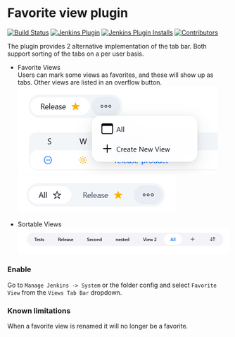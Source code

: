 Favorite view plugin
==============================
[![Build Status](https://ci.jenkins.io/buildStatus/icon?job=Plugins/favorite-view-plugin/master)](https://ci.jenkins.io/job/plugins/job/favorite-view-plugin/)
[![Jenkins Plugin](https://img.shields.io/jenkins/plugin/v/favorite-view.svg)](https://plugins.jenkins.io/favorite-view/)
[![Jenkins Plugin Installs](https://img.shields.io/jenkins/plugin/i/favorite-view.svg?color=blue)](https://plugins.jenkins.io/favorite-view/)
[![Contributors](https://img.shields.io/github/contributors/jenkinsci/favorite-view-plugin.svg)](https://github.com/jenkinsci/favorite-view-plugin/graphs/contributors)

The plugin provides 2 alternative implementation of the tab bar.
Both support sorting of the tabs on a per user basis.
* Favorite Views<br/>
  Users can mark some views as favorites, and these will show up as tabs. Other views are listed in an overflow button.<br/>
  ![Favorite](/docs/favorite-view-selected.png)
  ![Other](/docs/non-favorite-view-selected.png)


* Sortable Views<br/>
  ![Sortable](/docs/sortable.png)

### Enable
Go to `Manage Jenkins -> System` or the folder config and select `Favorite View` from the `Views Tab Bar` dropdown.


### Known limitations
When a favorite view is renamed it will no longer be a favorite.